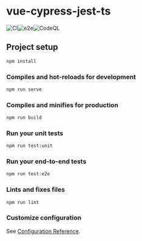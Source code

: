 # vue-cypress-jest-ts

![CI](https://github.com/stefanseeger/vue-test-ts/workflows/CI/badge.svg)![e2e](https://github.com/stefanseeger/vue-test-ts/workflows/e2e/badge.svg)![CodeQL](https://github.com/stefanseeger/vue-test-ts/workflows/CodeQL/badge.svg)

## Project setup

```cmd
npm install
```

### Compiles and hot-reloads for development

```cmd
npm run serve
```

### Compiles and minifies for production

```cmd
npm run build
```

### Run your unit tests

```cmd
npm run test:unit
```

### Run your end-to-end tests

```cmd
npm run test:e2e
```

### Lints and fixes files

```cmd
npm run lint
```

### Customize configuration

See [Configuration Reference](https://cli.vuejs.org/config/).
